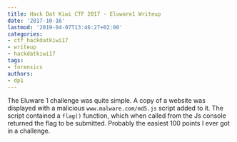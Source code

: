 ```yaml
---
title: Hack Dat Kiwi CTF 2017 - Eluware1 Writeup
date: '2017-10-16'
lastmod: '2019-04-07T13:46:27+02:00'
categories:
- ctf_hackdatkiwi17
- writeup
- hackdatkiwi17
tags:
- forensics
authors:
- dp1
---
```


The Eluware 1 challenge was quite simple. A copy of a website was displayed with a malicious `www.malware.com/md5.js` script added to it. The script contained a `flag()` function, which when called from the Js console returned the flag to be submitted. Probably the easiest 100 points I ever got in a challenge.
